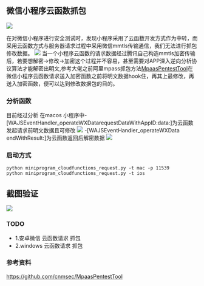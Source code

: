 ## 微信小程序云函数抓包
![](images/iShot_2022-10-17_11.19.16.png)

在对微信小程序进行安全测试时，发现小程序采用了云函数开发方式作为中转，而采用云函数方式与服务器请求过程中采用微信mmtls传输通信，我们无法进行抓包修改数据。
![](images/iShot_2022-10-17_11.28.07.png)
当一个小程序云函数的请求数据经过腾讯自己构造mmtls加密传输后，若要想解密->修改->加密这个过程并不容易，甚至需要对APP深入逆向分析协议算法才能解密出明文,参考大佬之前阿里mpass抓包方法[MpaasPentestTool](https://github.com/cnmsec/MpaasPentestTool)在微信小程序云函数请求送入加密函数之前将明文数据hook住，再其上最修改，再送入加密函数，便可以达到修改数据包的目的。

### 分析函数
目前经过分析 在macos 小程序中-[WAJSEventHandler_operateWXDatarequestDataWithAppID:data:]为云函数发起请求前明文数据且可修改
![](images/iShot_2022-10-17_11.21.45.png)
-[WAJSEventHandler_operateWXData endWithResult:]为云函数返回后解密数据
![](images/iShot_2022-10-17_11.22.42.png)


### 启动方式

```
python miniprogram_cloudfunctions_request.py -t mac -p 11539
python miniprogram_cloudfunctions_request.py -t ios
```

## 截图验证

![](images/iShot_2022-10-17_11.40.01.png)


### TODO

* 1.安卓微信 云函数请求 抓包
* 2.windows 云函数请求 抓包



### 参考资料
https://github.com/cnmsec/MpaasPentestTool
